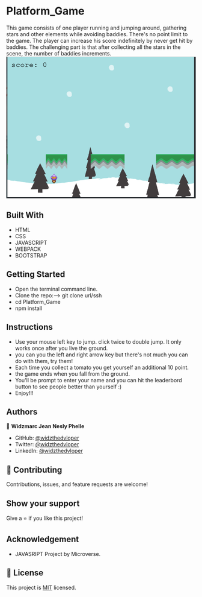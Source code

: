 # Platform_Game

This game consists of one player running and jumping around, gathering stars and other elements while avoiding baddies. There's no point limit to the game. The player can increase his score indefinitely by never get hit by baddies. The challenging part is that after collecting all the stars in the scene, the number of baddies increments.
![ScreenShot](./screenshot.png)

## Built With

- HTML
- CSS
- JAVASCRIPT
- WEBPACK
- BOOTSTRAP

## Getting Started

- Open the terminal command line.
- Clone the repo:--> git clone url/ssh
- cd Platform_Game
- npm install

## Instructions

- Use your mouse left key to jump. click twice to double jump. It only works once after you live the ground.
- you can you the left and right arrow key but there's not much you can do with them, try them!
- Each time you collect a tomato you get yourself an additional 10 point.
- the game ends when you fall from the ground.
- You'll be prompt to enter your name and you can hit the leaderbord button to see people better than yourself :)
- Enjoy!!!

## Authors

👤 **Widzmarc Jean Nesly Phelle**

- GitHub: [@widzthedvloper](https://github.com/widzthedvloper)
- Twitter: [@widzthedvloper](https://twitter.com/widzthedvloper)
- LinkedIn: [@widzthedvloper](https://www.linkedin.com/in/widzmarc-jean-nesly-phelle-252a26129/)

## 🤝 Contributing

Contributions, issues, and feature requests are welcome!

## Show your support

Give a ⭐️ if you like this project!

## Acknowledgement

- JAVASRIPT Project by Microverse.

## 📝 License

This project is [MIT](/LICENSE) licensed.
